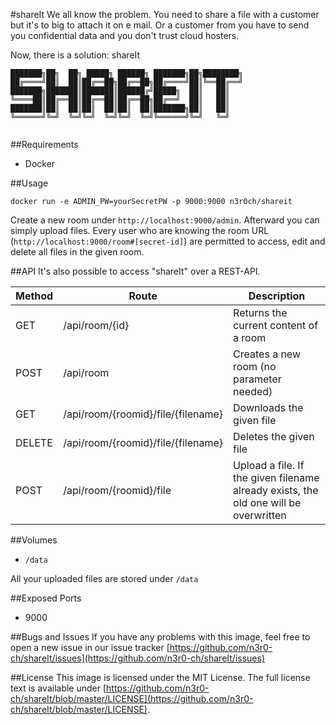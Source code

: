 #shareIt
We all know the problem. You need to share a file with a customer but it's to big to attach it on e mail. Or a customer from you have to send you confidential data and you don't trust cloud hosters.

Now, there is a solution: shareIt


```
███████╗██╗  ██╗ █████╗ ██████╗ ███████╗██╗████████╗
██╔════╝██║  ██║██╔══██╗██╔══██╗██╔════╝██║╚══██╔══╝
███████╗███████║███████║██████╔╝█████╗  ██║   ██║   
╚════██║██╔══██║██╔══██║██╔══██╗██╔══╝  ██║   ██║   
███████║██║  ██║██║  ██║██║  ██║███████╗██║   ██║   
╚══════╝╚═╝  ╚═╝╚═╝  ╚═╝╚═╝  ╚═╝╚══════╝╚═╝   ╚═╝   
                                                    
```


##Requirements
* Docker


##Usage
```
docker run -e ADMIN_PW=yourSecretPW -p 9000:9000 n3r0ch/shareit
```

Create a new room under `http://localhost:9000/admin`. Afterward you can simply upload files. Every user who are knowing the room URL (`http://localhost:9000/room#[secret-id]`) are permitted to access, edit and delete all files in the given room.


##API
It's also possible to access "shareIt" over a REST-API.

| Method | Route | Description |
|---|---|---|
| GET | /api/room/{id} | Returns the current content of a room |
| POST | /api/room | Creates a new room (no parameter needed) |
| GET | /api/room/{roomid}/file/{filename} | Downloads the given file |
| DELETE | /api/room/{roomid}/file/{filename} | Deletes the given file |
| POST | /api/room/{roomid}/file | Upload a file. If the given filename already exists, the old one will be overwritten |


##Volumes
* `/data`

All your uploaded files are stored under `/data`


##Exposed Ports
* 9000


##Bugs and Issues
If you have any problems with this image, feel free to open a new issue in our issue tracker [https://github.com/n3r0-ch/shareIt/issues](https://github.com/n3r0-ch/shareIt/issues)


##License
This image is licensed under the MIT License. The full license text is available under [https://github.com/n3r0-ch/shareIt/blob/master/LICENSE](https://github.com/n3r0-ch/shareIt/blob/master/LICENSE).